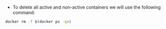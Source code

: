 * To delete all active and non-active containers we will use the following command:
```bash
docker rm -f $(docker ps -qa)
```